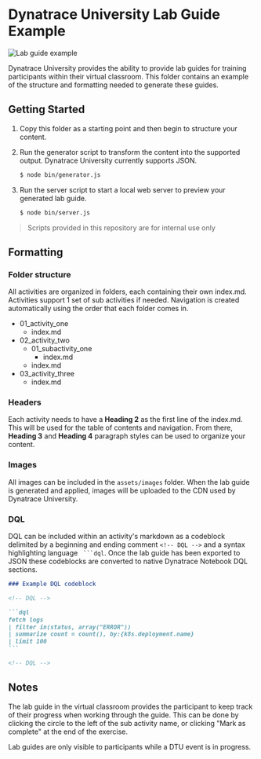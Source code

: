 # Dynatrace University Lab Guide Example

![Lab guide example](assets/images/lab_guide_example.png)

Dynatrace University provides the ability to provide lab guides for training participants within their virtual classroom. This folder contains an example of the structure and formatting needed to generate these guides.

## Getting Started

1. Copy this folder as a starting point and then begin to structure your content.
1. Run the generator script to transform the content into the supported output. Dynatrace University currently supports JSON.

   ```bash
   $ node bin/generator.js
   ```

1. Run the server script to start a local web server to preview your generated lab guide.

   ```bash
   $ node bin/server.js
   ```

> Scripts provided in this repository are for internal use only

## Formatting

### Folder structure

All activities are organized in folders, each containing their own index.md. Activities support 1 set of sub activities if needed. Navigation is created automatically using the order that each folder comes in.

- 01_activity_one
  - index.md
- 02_activity_two
  - 01_subactivity_one
    - index.md
  - index.md
- 03_activity_three
  - index.md

### Headers

Each activity needs to have a **Heading 2** as the first line of the index.md. This will be used for the table of contents and navigation. From there, **Heading 3** and **Heading 4** paragraph styles can be used to organize your content.

### Images

All images can be included in the `assets/images` folder. When the lab guide is generated and applied, images will be uploaded to the CDN used by Dynatrace University.

### DQL

DQL can be included within an activity's markdown as a codeblock delimited by a beginning and ending comment `<!-- DQL -->` and a syntax highlighting language ` ```dql`. Once the lab guide has been exported to JSON these codeblocks are converted to native Dynatrace Notebook DQL sections.

````md
### Example DQL codeblock

<!-- DQL -->

```dql
fetch logs
| filter in(status, array("ERROR"))
| summarize count = count(), by:{k8s.deployment.name}
| limit 100
```

<!-- DQL -->
````

## Notes

The lab guide in the virtual classroom provides the participant to keep track of their progress when working through the guide. This can be done by clicking the circle to the left of the sub activity name, or clicking "Mark as complete" at the end of the exercise.

Lab guides are only visible to participants while a DTU event is in progress.
